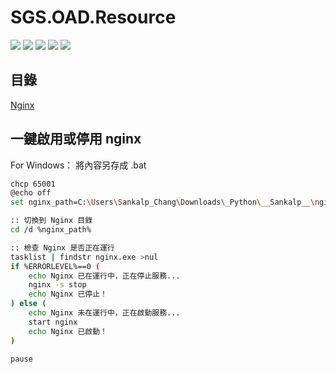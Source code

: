 # SGS.OAD.Resource

![](https://img.shields.io/badge/Tool-Resource-orange)
![](https://img.shields.io/badge/Nginx-111?logo=nginx)
![](https://img.shields.io/badge/Mermaid-555?logo=mermaid)
![](https://img.shields.io/badge/Shields.io-555?logo=shieldsdotio)
![](https://img.shields.io/badge/Markdown-555?logo=markdown)

## 目錄

[Nginx](#一鍵啟用或停用-nginx)  

## 一鍵啟用或停用 nginx

For Windows：
將內容另存成 .bat
```bash
chcp 65001
@echo off
set nginx_path=C:\Users\Sankalp_Chang\Downloads\_Python\__Sankalp__\nginx

:: 切換到 Nginx 目錄
cd /d %nginx_path%

:: 檢查 Nginx 是否正在運行
tasklist | findstr nginx.exe >nul
if %ERRORLEVEL%==0 (
    echo Nginx 已在運行中，正在停止服務...
    nginx -s stop
    echo Nginx 已停止！
) else (
    echo Nginx 未在運行中，正在啟動服務...
    start nginx
    echo Nginx 已啟動！
)

pause
```
